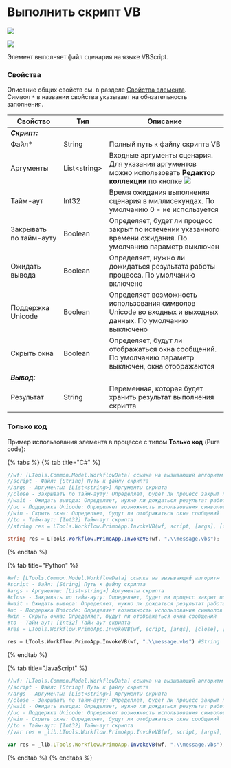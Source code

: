 # Выполнить скрипт VB

![](../../resources/basic/prog/image-(100)-(1)-(1)-(1)-(1)-(1)-(1)-(1)-(1)-(57).png)

![](../../resources/basic/prog/missing.png)

Элемент выполняет файл сценария на языке VBScript.

### Свойства

Описание общих свойств см. в разделе [Свойства элемента](https://docs.primo-rpa.ru/primo-rpa/primo-studio/process/elements#svoistva-elementa).\
Символ `*` в названии свойства указывает на обязательность заполнения.

| Свойство               | Тип           | Описание                                                                                                                                                     |
| ---------------------- | ------------- | ------------------------------------------------------------------------------------------------------------------------------------------------------------ |
| _**Скрипт:**_          |               |                                                                                                                                                              |
| Файл\*                 | String        | Полный путь к файлу скрипта VB                                                                                                                               |
| Аргументы              | List\<string> | Входные аргументы сценария. Для указания аргументов можно использовать **Редактор коллекции** по кнопке ![](../../resources/basic/prog/java-editor-button.png) |
| Тайм-аут               | Int32         | Время ожидания выполнения сценария в миллисекундах. По умолчанию 0 - не используется                                                                         |
| Закрывать по тайм-ауту | Boolean       | Определяет, будет ли процесс закрыт по истечении указанного времени ожидания. По умолчанию параметр выключен                                                 |
| Ожидать вывода         | Boolean       | Определяет, нужно ли дожидаться результата работы процесса. По умолчанию включено                        |
| Поддержка Unicode      | Boolean       | Определяет возможность использования символов Unicode во входных и выходных данных. По умолчанию выключено                                                   |
| Скрыть окна            | Boolean       | Определяет, будут ли отображаться окна сообщений. По умолчанию параметр выключен, окна отображаются                                                          |
| _**Вывод:**_           |               |                                                                                                                                                              |
| Результат              | String        | Переменная, которая будет хранить результат выполнения скрипта                                                                                               |

### Только код
Пример использования элемента в процессе с типом **Только код** (Pure code):
  
{% tabs %}
{% tab title="C#" %}
```csharp
//wf: [LTools.Common.Model.WorkflowData] ссылка на вызывающий алгоритм
//script - Файл: [String] Путь к файлу скрипта
//args - Аргументы: [List<string>] Аргументы скрипта
//close - Закрывать по тайм-ауту: Определяет, будет ли процесс закрыт по тайм-ауту
//wait - Ожидать вывода: Определяет, нужно ли дождаться результат работы процесса
//uc - Поддержка Unicode: Определяет возможность использования символов Unicode
//win - Скрыть окна: Определяет, будут ли отображаться окна сообщений
//to - Тайм-аут: [Int32] Тайм-аут скрипта
//string res = LTools.Workflow.PrimoApp.InvokeVB(wf, script, [args], [close], [wait], [uc], [win], [to]);
		
string res = LTools.Workflow.PrimoApp.InvokeVB(wf, ".\\message.vbs");
```
{% endtab %}

{% tab title="Python" %}
```python
#wf: [LTools.Common.Model.WorkflowData] ссылка на вызывающий алгоритм
#script - Файл: [String] Путь к файлу скрипта
#args - Аргументы: [List<string>] Аргументы скрипта
#close - Закрывать по тайм-ауту: Определяет, будет ли процесс закрыт по тайм-ауту
#wait - Ожидать вывода: Определяет, нужно ли дождаться результат работы процесса
#uc - Поддержка Unicode: Определяет возможность использования символов Unicode
#win - Скрыть окна: Определяет, будут ли отображаться окна сообщений
#to - Тайм-аут: [Int32] Тайм-аут скрипта
#res = LTools.Workflow.PrimoApp.InvokeVB(wf, script, [args], [close], [wait], [uc], [win], [to]) #String

res = LTools.Workflow.PrimoApp.InvokeVB(wf, ".\\message.vbs") #String
```
{% endtab %}

{% tab title="JavaScript" %}
```javascript
//wf: [LTools.Common.Model.WorkflowData] ссылка на вызывающий алгоритм
//script - Файл: [String] Путь к файлу скрипта
//args - Аргументы: [List<string>] Аргументы скрипта
//close - Закрывать по тайм-ауту: Определяет, будет ли процесс закрыт по тайм-ауту
//wait - Ожидать вывода: Определяет, нужно ли дождаться результат работы процесса
//uc - Поддержка Unicode: Определяет возможность использования символов Unicode
//win - Скрыть окна: Определяет, будут ли отображаться окна сообщений
//to - Тайм-аут: [Int32] Тайм-аут скрипта
//var res = _lib.LTools.Workflow.PrimoApp.InvokeVB(wf, script, [args], [close], [wait], [uc], [win], [to]); //String

var res = _lib.LTools.Workflow.PrimoApp.InvokeVB(wf, ".\\message.vbs"); //String
```
{% endtab %}
{% endtabs %}
